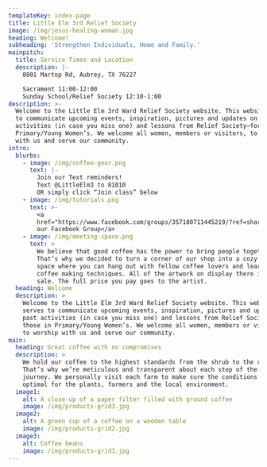 ```yaml
---
templateKey: index-page
title: Little Elm 3rd Relief Society
image: /img/jesus-healing-woman.jpg
heading: Welcome!
subheading: 'Strengthen Individuals, Home and Family.'
mainpitch:
  title: Service Times and Location
  description: |-
    8801 Martop Rd, Aubrey, TX 76227

    Sacrament 11:00-12:00
    Sunday School/Relief Society 12:10-1:00
description: >-
  Welcome to the Little Elm 3rd Ward Relief Society website. This website serves
  to communicate upcoming events, inspiration, pictures and updates on past
  activities (in case you miss one) and lessons from Relief Society–for those in
  Primary/Young Women’s. We welcome all women, members or visitors, to worship
  with us and serve our community.
intro:
  blurbs:
    - image: /img/coffee-gear.png
      text: |-
        Join our Text reminders!
        Text @LittleElm3 to 81010 
        OR simply click “Join class” below
    - image: /img/tutorials.png
      text: >-
        <a
        href="https://www.facebook.com/groups/357180711445219/?ref=share">Join
        our Facebook Group</a>
    - image: /img/meeting-space.png
      text: >
        We believe that good coffee has the power to bring people together.
        That’s why we decided to turn a corner of our shop into a cozy meeting
        space where you can hang out with fellow coffee lovers and learn about
        coffee making techniques. All of the artwork on display there is for
        sale. The full price you pay goes to the artist.
  heading: Welcome
  description: >
    Welcome to the Little Elm 3rd Ward Relief Society website. This website
    serves to communicate upcoming events, inspiration, pictures and updates on
    past activities (in case you miss one) and lessons from Relief Society–for
    those in Primary/Young Women’s. We welcome all women, members or visitors,
    to worship with us and serve our community.
main:
  heading: Great coffee with no compromises
  description: >
    We hold our coffee to the highest standards from the shrub to the cup.
    That’s why we’re meticulous and transparent about each step of the coffee’s
    journey. We personally visit each farm to make sure the conditions are
    optimal for the plants, farmers and the local environment.
  image1:
    alt: A close-up of a paper filter filled with ground coffee
    image: /img/products-grid3.jpg
  image2:
    alt: A green cup of a coffee on a wooden table
    image: /img/products-grid2.jpg
  image3:
    alt: Coffee beans
    image: /img/products-grid1.jpg
---
```


